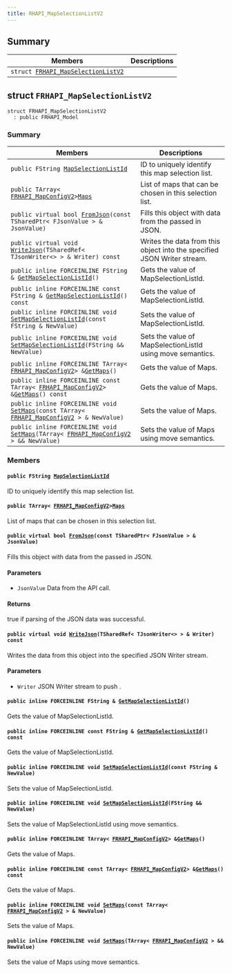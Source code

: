 ```yaml
---
title: RHAPI_MapSelectionListV2
---
```


## Summary

 Members                        | Descriptions                                
--------------------------------|---------------------------------------------
`struct `[`FRHAPI_MapSelectionListV2`](#structFRHAPI__MapSelectionListV2) | 

## struct `FRHAPI_MapSelectionListV2` <a id="structFRHAPI__MapSelectionListV2"></a>

```
struct FRHAPI_MapSelectionListV2
  : public FRHAPI_Model
```

### Summary

 Members                        | Descriptions                                
--------------------------------|---------------------------------------------
`public FString `[`MapSelectionListId`](#structFRHAPI__MapSelectionListV2_1a14dc8c0be8f15c5611dbf79087b0599e) | ID to uniquely identify this map selection list.
`public TArray< `[`FRHAPI_MapConfigV2`](RHAPI_MapConfigV2.md#structFRHAPI__MapConfigV2)` > `[`Maps`](#structFRHAPI__MapSelectionListV2_1ac98cad728a16cb2c742629671a17b010) | List of maps that can be chosen in this selection list.
`public virtual bool `[`FromJson`](#structFRHAPI__MapSelectionListV2_1a07a70f446f40c48c5b56b65bf4f91f34)`(const TSharedPtr< FJsonValue > & JsonValue)` | Fills this object with data from the passed in JSON.
`public virtual void `[`WriteJson`](#structFRHAPI__MapSelectionListV2_1ae06ae9c2ab0d297a4b9dc013814823f5)`(TSharedRef< TJsonWriter<> > & Writer) const` | Writes the data from this object into the specified JSON Writer stream.
`public inline FORCEINLINE FString & `[`GetMapSelectionListId`](#structFRHAPI__MapSelectionListV2_1a33aca86c6bb69fff5efc1392baea4672)`()` | Gets the value of MapSelectionListId.
`public inline FORCEINLINE const FString & `[`GetMapSelectionListId`](#structFRHAPI__MapSelectionListV2_1aaf2c00c554685d279df76b967172ef15)`() const` | Gets the value of MapSelectionListId.
`public inline FORCEINLINE void `[`SetMapSelectionListId`](#structFRHAPI__MapSelectionListV2_1ab8953922245787e0bafdf5fbbd7e1122)`(const FString & NewValue)` | Sets the value of MapSelectionListId.
`public inline FORCEINLINE void `[`SetMapSelectionListId`](#structFRHAPI__MapSelectionListV2_1abff77747fa731f6eec215dec3d3c7118)`(FString && NewValue)` | Sets the value of MapSelectionListId using move semantics.
`public inline FORCEINLINE TArray< `[`FRHAPI_MapConfigV2`](RHAPI_MapConfigV2.md#structFRHAPI__MapConfigV2)` > & `[`GetMaps`](#structFRHAPI__MapSelectionListV2_1aeb115d0c5f9921af21381be9aab2dc04)`()` | Gets the value of Maps.
`public inline FORCEINLINE const TArray< `[`FRHAPI_MapConfigV2`](RHAPI_MapConfigV2.md#structFRHAPI__MapConfigV2)` > & `[`GetMaps`](#structFRHAPI__MapSelectionListV2_1a64c7a9f2f6b6c5e637e680e614519fd1)`() const` | Gets the value of Maps.
`public inline FORCEINLINE void `[`SetMaps`](#structFRHAPI__MapSelectionListV2_1a5528d0f227499e628f2109dead53e40f)`(const TArray< `[`FRHAPI_MapConfigV2`](RHAPI_MapConfigV2.md#structFRHAPI__MapConfigV2)` > & NewValue)` | Sets the value of Maps.
`public inline FORCEINLINE void `[`SetMaps`](#structFRHAPI__MapSelectionListV2_1a74adaa35eb627bfc931a4067eda47ebe)`(TArray< `[`FRHAPI_MapConfigV2`](RHAPI_MapConfigV2.md#structFRHAPI__MapConfigV2)` > && NewValue)` | Sets the value of Maps using move semantics.

### Members

#### `public FString `[`MapSelectionListId`](#structFRHAPI__MapSelectionListV2_1a14dc8c0be8f15c5611dbf79087b0599e) <a id="structFRHAPI__MapSelectionListV2_1a14dc8c0be8f15c5611dbf79087b0599e"></a>

ID to uniquely identify this map selection list.

#### `public TArray< `[`FRHAPI_MapConfigV2`](RHAPI_MapConfigV2.md#structFRHAPI__MapConfigV2)` > `[`Maps`](#structFRHAPI__MapSelectionListV2_1ac98cad728a16cb2c742629671a17b010) <a id="structFRHAPI__MapSelectionListV2_1ac98cad728a16cb2c742629671a17b010"></a>

List of maps that can be chosen in this selection list.

#### `public virtual bool `[`FromJson`](#structFRHAPI__MapSelectionListV2_1a07a70f446f40c48c5b56b65bf4f91f34)`(const TSharedPtr< FJsonValue > & JsonValue)` <a id="structFRHAPI__MapSelectionListV2_1a07a70f446f40c48c5b56b65bf4f91f34"></a>

Fills this object with data from the passed in JSON.

#### Parameters
* `JsonValue` Data from the API call.

#### Returns
true if parsing of the JSON data was successful.

#### `public virtual void `[`WriteJson`](#structFRHAPI__MapSelectionListV2_1ae06ae9c2ab0d297a4b9dc013814823f5)`(TSharedRef< TJsonWriter<> > & Writer) const` <a id="structFRHAPI__MapSelectionListV2_1ae06ae9c2ab0d297a4b9dc013814823f5"></a>

Writes the data from this object into the specified JSON Writer stream.

#### Parameters
* `Writer` JSON Writer stream to push .

#### `public inline FORCEINLINE FString & `[`GetMapSelectionListId`](#structFRHAPI__MapSelectionListV2_1a33aca86c6bb69fff5efc1392baea4672)`()` <a id="structFRHAPI__MapSelectionListV2_1a33aca86c6bb69fff5efc1392baea4672"></a>

Gets the value of MapSelectionListId.

#### `public inline FORCEINLINE const FString & `[`GetMapSelectionListId`](#structFRHAPI__MapSelectionListV2_1aaf2c00c554685d279df76b967172ef15)`() const` <a id="structFRHAPI__MapSelectionListV2_1aaf2c00c554685d279df76b967172ef15"></a>

Gets the value of MapSelectionListId.

#### `public inline FORCEINLINE void `[`SetMapSelectionListId`](#structFRHAPI__MapSelectionListV2_1ab8953922245787e0bafdf5fbbd7e1122)`(const FString & NewValue)` <a id="structFRHAPI__MapSelectionListV2_1ab8953922245787e0bafdf5fbbd7e1122"></a>

Sets the value of MapSelectionListId.

#### `public inline FORCEINLINE void `[`SetMapSelectionListId`](#structFRHAPI__MapSelectionListV2_1abff77747fa731f6eec215dec3d3c7118)`(FString && NewValue)` <a id="structFRHAPI__MapSelectionListV2_1abff77747fa731f6eec215dec3d3c7118"></a>

Sets the value of MapSelectionListId using move semantics.

#### `public inline FORCEINLINE TArray< `[`FRHAPI_MapConfigV2`](RHAPI_MapConfigV2.md#structFRHAPI__MapConfigV2)` > & `[`GetMaps`](#structFRHAPI__MapSelectionListV2_1aeb115d0c5f9921af21381be9aab2dc04)`()` <a id="structFRHAPI__MapSelectionListV2_1aeb115d0c5f9921af21381be9aab2dc04"></a>

Gets the value of Maps.

#### `public inline FORCEINLINE const TArray< `[`FRHAPI_MapConfigV2`](RHAPI_MapConfigV2.md#structFRHAPI__MapConfigV2)` > & `[`GetMaps`](#structFRHAPI__MapSelectionListV2_1a64c7a9f2f6b6c5e637e680e614519fd1)`() const` <a id="structFRHAPI__MapSelectionListV2_1a64c7a9f2f6b6c5e637e680e614519fd1"></a>

Gets the value of Maps.

#### `public inline FORCEINLINE void `[`SetMaps`](#structFRHAPI__MapSelectionListV2_1a5528d0f227499e628f2109dead53e40f)`(const TArray< `[`FRHAPI_MapConfigV2`](RHAPI_MapConfigV2.md#structFRHAPI__MapConfigV2)` > & NewValue)` <a id="structFRHAPI__MapSelectionListV2_1a5528d0f227499e628f2109dead53e40f"></a>

Sets the value of Maps.

#### `public inline FORCEINLINE void `[`SetMaps`](#structFRHAPI__MapSelectionListV2_1a74adaa35eb627bfc931a4067eda47ebe)`(TArray< `[`FRHAPI_MapConfigV2`](RHAPI_MapConfigV2.md#structFRHAPI__MapConfigV2)` > && NewValue)` <a id="structFRHAPI__MapSelectionListV2_1a74adaa35eb627bfc931a4067eda47ebe"></a>

Sets the value of Maps using move semantics.

